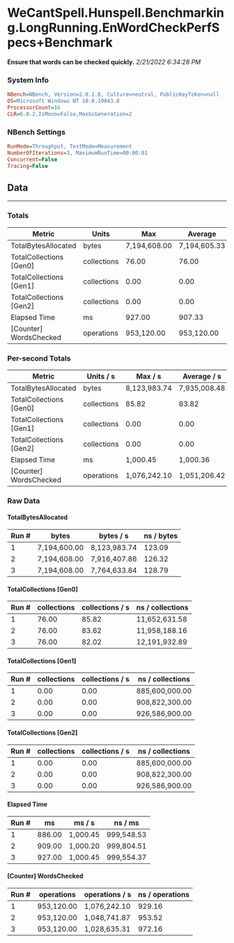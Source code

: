 ﻿# WeCantSpell.Hunspell.Benchmarking.LongRunning.EnWordCheckPerfSpecs+Benchmark
__Ensure that words can be checked quickly.__
_2/21/2022 6:34:28 PM_
### System Info
```ini
NBench=NBench, Version=2.0.1.0, Culture=neutral, PublicKeyToken=null
OS=Microsoft Windows NT 10.0.19043.0
ProcessorCount=16
CLR=6.0.2,IsMono=False,MaxGcGeneration=2
```

### NBench Settings
```ini
RunMode=Throughput, TestMode=Measurement
NumberOfIterations=3, MaximumRunTime=00:00:01
Concurrent=False
Tracing=False
```

## Data
-------------------

### Totals
|          Metric |           Units |             Max |         Average |             Min |          StdDev |
|---------------- |---------------- |---------------- |---------------- |---------------- |---------------- |
|TotalBytesAllocated |           bytes |    7,194,608.00 |    7,194,605.33 |    7,194,600.00 |            4.62 |
|TotalCollections [Gen0] |     collections |           76.00 |           76.00 |           76.00 |            0.00 |
|TotalCollections [Gen1] |     collections |            0.00 |            0.00 |            0.00 |            0.00 |
|TotalCollections [Gen2] |     collections |            0.00 |            0.00 |            0.00 |            0.00 |
|    Elapsed Time |              ms |          927.00 |          907.33 |          886.00 |           20.55 |
|[Counter] WordsChecked |      operations |      953,120.00 |      953,120.00 |      953,120.00 |            0.00 |

### Per-second Totals
|          Metric |       Units / s |         Max / s |     Average / s |         Min / s |      StdDev / s |
|---------------- |---------------- |---------------- |---------------- |---------------- |---------------- |
|TotalBytesAllocated |           bytes |    8,123,983.74 |    7,935,008.48 |    7,764,633.84 |      180,395.61 |
|TotalCollections [Gen0] |     collections |           85.82 |           83.82 |           82.02 |            1.91 |
|TotalCollections [Gen1] |     collections |            0.00 |            0.00 |            0.00 |            0.00 |
|TotalCollections [Gen2] |     collections |            0.00 |            0.00 |            0.00 |            0.00 |
|    Elapsed Time |              ms |        1,000.45 |        1,000.36 |        1,000.20 |            0.15 |
|[Counter] WordsChecked |      operations |    1,076,242.10 |    1,051,206.42 |    1,028,635.31 |       23,898.89 |

### Raw Data
#### TotalBytesAllocated
|           Run # |           bytes |       bytes / s |      ns / bytes |
|---------------- |---------------- |---------------- |---------------- |
|               1 |    7,194,600.00 |    8,123,983.74 |          123.09 |
|               2 |    7,194,608.00 |    7,916,407.86 |          126.32 |
|               3 |    7,194,608.00 |    7,764,633.84 |          128.79 |

#### TotalCollections [Gen0]
|           Run # |     collections | collections / s |ns / collections |
|---------------- |---------------- |---------------- |---------------- |
|               1 |           76.00 |           85.82 |   11,652,631.58 |
|               2 |           76.00 |           83.62 |   11,958,188.16 |
|               3 |           76.00 |           82.02 |   12,191,932.89 |

#### TotalCollections [Gen1]
|           Run # |     collections | collections / s |ns / collections |
|---------------- |---------------- |---------------- |---------------- |
|               1 |            0.00 |            0.00 |  885,600,000.00 |
|               2 |            0.00 |            0.00 |  908,822,300.00 |
|               3 |            0.00 |            0.00 |  926,586,900.00 |

#### TotalCollections [Gen2]
|           Run # |     collections | collections / s |ns / collections |
|---------------- |---------------- |---------------- |---------------- |
|               1 |            0.00 |            0.00 |  885,600,000.00 |
|               2 |            0.00 |            0.00 |  908,822,300.00 |
|               3 |            0.00 |            0.00 |  926,586,900.00 |

#### Elapsed Time
|           Run # |              ms |          ms / s |         ns / ms |
|---------------- |---------------- |---------------- |---------------- |
|               1 |          886.00 |        1,000.45 |      999,548.53 |
|               2 |          909.00 |        1,000.20 |      999,804.51 |
|               3 |          927.00 |        1,000.45 |      999,554.37 |

#### [Counter] WordsChecked
|           Run # |      operations |  operations / s | ns / operations |
|---------------- |---------------- |---------------- |---------------- |
|               1 |      953,120.00 |    1,076,242.10 |          929.16 |
|               2 |      953,120.00 |    1,048,741.87 |          953.52 |
|               3 |      953,120.00 |    1,028,635.31 |          972.16 |


